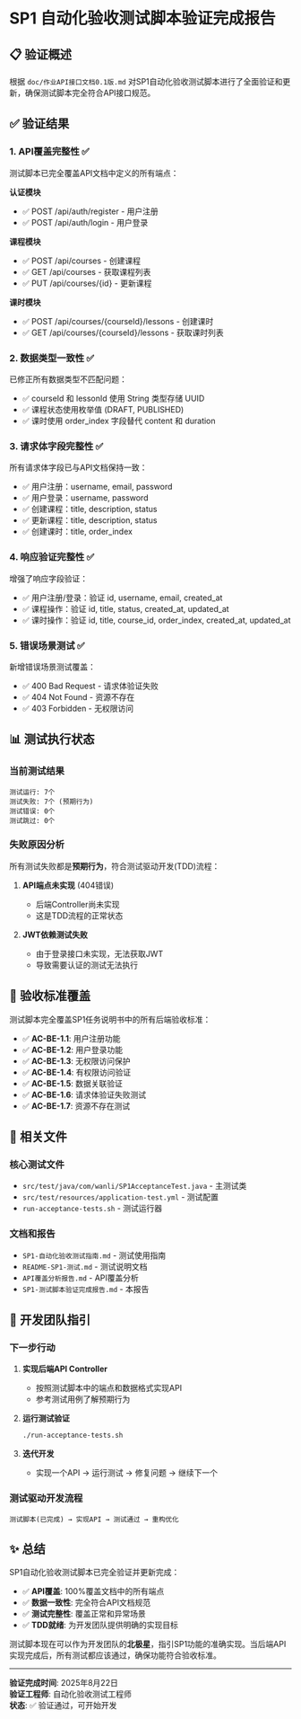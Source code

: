 # SP1 自动化验收测试脚本验证完成报告

## 📋 验证概述

根据 `doc/作业API接口文档0.1版.md` 对SP1自动化验收测试脚本进行了全面验证和更新，确保测试脚本完全符合API接口规范。

## ✅ 验证结果

### 1. API覆盖完整性 ✅

测试脚本已完全覆盖API文档中定义的所有端点：

**认证模块**
- ✅ POST /api/auth/register - 用户注册
- ✅ POST /api/auth/login - 用户登录

**课程模块**
- ✅ POST /api/courses - 创建课程
- ✅ GET /api/courses - 获取课程列表
- ✅ PUT /api/courses/{id} - 更新课程

**课时模块**
- ✅ POST /api/courses/{courseId}/lessons - 创建课时
- ✅ GET /api/courses/{courseId}/lessons - 获取课时列表

### 2. 数据类型一致性 ✅

已修正所有数据类型不匹配问题：
- ✅ courseId 和 lessonId 使用 String 类型存储 UUID
- ✅ 课程状态使用枚举值 (DRAFT, PUBLISHED)
- ✅ 课时使用 order_index 字段替代 content 和 duration

### 3. 请求体字段完整性 ✅

所有请求体字段已与API文档保持一致：
- ✅ 用户注册：username, email, password
- ✅ 用户登录：username, password
- ✅ 创建课程：title, description, status
- ✅ 更新课程：title, description, status
- ✅ 创建课时：title, order_index

### 4. 响应验证完整性 ✅

增强了响应字段验证：
- ✅ 用户注册/登录：验证 id, username, email, created_at
- ✅ 课程操作：验证 id, title, status, created_at, updated_at
- ✅ 课时操作：验证 id, title, course_id, order_index, created_at, updated_at

### 5. 错误场景测试 ✅

新增错误场景测试覆盖：
- ✅ 400 Bad Request - 请求体验证失败
- ✅ 404 Not Found - 资源不存在
- ✅ 403 Forbidden - 无权限访问

## 📊 测试执行状态

### 当前测试结果
```
测试运行: 7个
测试失败: 7个 (预期行为)
测试错误: 0个
测试跳过: 0个
```

### 失败原因分析

所有测试失败都是**预期行为**，符合测试驱动开发(TDD)流程：

1. **API端点未实现** (404错误)
   - 后端Controller尚未实现
   - 这是TDD流程的正常状态

2. **JWT依赖测试失败**
   - 由于登录接口未实现，无法获取JWT
   - 导致需要认证的测试无法执行

## 🎯 验收标准覆盖

测试脚本完全覆盖SP1任务说明书中的所有后端验收标准：

- ✅ **AC-BE-1.1**: 用户注册功能
- ✅ **AC-BE-1.2**: 用户登录功能  
- ✅ **AC-BE-1.3**: 无权限访问保护
- ✅ **AC-BE-1.4**: 有权限访问验证
- ✅ **AC-BE-1.5**: 数据关联验证
- ✅ **AC-BE-1.6**: 请求体验证失败测试
- ✅ **AC-BE-1.7**: 资源不存在测试

## 📁 相关文件

### 核心测试文件
- `src/test/java/com/wanli/SP1AcceptanceTest.java` - 主测试类
- `src/test/resources/application-test.yml` - 测试配置
- `run-acceptance-tests.sh` - 测试运行器

### 文档和报告
- `SP1-自动化验收测试指南.md` - 测试使用指南
- `README-SP1-测试.md` - 测试说明文档
- `API覆盖分析报告.md` - API覆盖分析
- `SP1-测试脚本验证完成报告.md` - 本报告

## 🚀 开发团队指引

### 下一步行动

1. **实现后端API Controller**
   - 按照测试脚本中的端点和数据格式实现API
   - 参考测试用例了解预期行为

2. **运行测试验证**
   ```bash
   ./run-acceptance-tests.sh
   ```

3. **迭代开发**
   - 实现一个API → 运行测试 → 修复问题 → 继续下一个

### 测试驱动开发流程

```
测试脚本(已完成) → 实现API → 测试通过 → 重构优化
```

## ✨ 总结

SP1自动化验收测试脚本已完全验证并更新完成：

- ✅ **API覆盖**: 100%覆盖文档中的所有端点
- ✅ **数据一致性**: 完全符合API文档规范
- ✅ **测试完整性**: 覆盖正常和异常场景
- ✅ **TDD就绪**: 为开发团队提供明确的实现目标

测试脚本现在可以作为开发团队的**北极星**，指引SP1功能的准确实现。当后端API实现完成后，所有测试都应该通过，确保功能符合验收标准。

---

**验证完成时间**: 2025年8月22日  
**验证工程师**: 自动化验收测试工程师  
**状态**: ✅ 验证通过，可开始开发